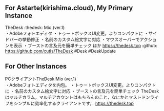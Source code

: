 ## For Astarte(kirishima.cloud), My Primary Instance

TheDesk :thedesk: Mio (ver.1)  
・Adobeフォトエディタ
・トゥートボックスUI変更。よりコンパクトに
・サイドバーの挙動修正
・名前のカスタム絵文字に対応
・マウスオーバーでアクションを表示
・ブーストの言及元を簡単チェック
ほか
https://thedesk.top
 :github: https://github.com/cutls/TheDesk #Desk #DeskUpdate

 ## For Other Instances

PCクライアントTheDesk Mio (ver.1)  
・Adobeフォトエディタを内包。
・トゥートボックスUI変更。よりコンパクトに
・名前のカスタム絵文字に対応
・ブーストの言及元を簡単チェック
TheDeskはマルチカラム，マルチアカウントはもちろんのこと，なにかとマストドンライフをシンプルに効率化するクライアントです。
https://thedesk.top